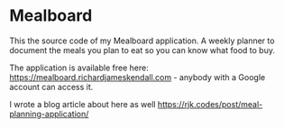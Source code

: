 # Mealboard

This the source code of my Mealboard application.  A weekly planner to document the meals you plan to eat so you can know what food to buy.

The application is available free here: https://mealboard.richardjameskendall.com - anybody with a Google account can access it.

I wrote a blog article about here as well https://rjk.codes/post/meal-planning-application/

